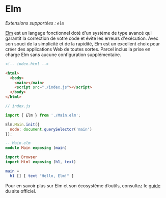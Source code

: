 # Elm

_Extensions supportées : `elm`_

[Elm](https://elm-lang.org/) est un langage fonctionnel doté d'un système de
type avancé qui garantit la correction de votre code et évite les erreurs
d'exécution. Avec son souci de la simplicité et de la rapidité, Elm est un
excellent choix pour créer des applications Web de toutes sortes. Parcel inclus la
prise en charge Elm sans aucune configuration supplémentaire.

```html
<!-- index.html -->

<html>
  <body>
    <main></main>
    <script src="./index.js"></script>
  </body>
</html>
```

```javascript
// index.js

import { Elm } from './Main.elm';

Elm.Main.init({
  node: document.querySelector('main')
});
```

```elm
-- Main.elm
module Main exposing (main)

import Browser
import Html exposing (h1, text)

main =
  h1 [] [ text "Hello, Elm!" ]
```

Pour en savoir plus sur Elm et son écosystème d’outils, consultez le
[guide](https://guide.elm-lang.org/) du site officiel.
